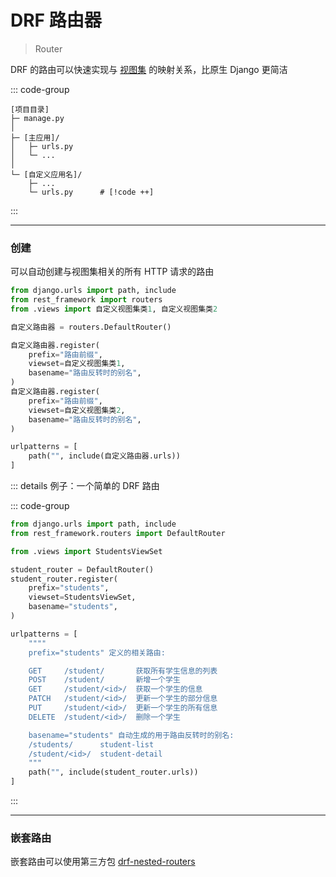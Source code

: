 # DRF 路由器

> Router

DRF 的路由可以快速实现与 [视图集](#视图集) 的映射关系，比原生 Django 更简洁

::: code-group

```[目录结构]
[项目目录]
├─ manage.py
│
├─ [主应用]/
│   ├─ urls.py
│   └─ ...
│
└─ [自定义应用名]/
    ├─ ...
    └─ urls.py      # [!code ++]
```

:::

---

### 创建

可以自动创建与视图集相关的所有 HTTP 请求的路由

```py
from django.urls import path, include
from rest_framework import routers
from .views import 自定义视图集类1, 自定义视图集类2

自定义路由器 = routers.DefaultRouter()

自定义路由器.register(
    prefix="路由前缀",
    viewset=自定义视图集类1,
    basename="路由反转时的别名",
)
自定义路由器.register(
    prefix="路由前缀",
    viewset=自定义视图集类2,
    basename="路由反转时的别名",
)

urlpatterns = [
    path("", include(自定义路由器.urls))
]
```

::: details 例子：一个简单的 DRF 路由

::: code-group

```py [urls.py]
from django.urls import path, include
from rest_framework.routers import DefaultRouter

from .views import StudentsViewSet

student_router = DefaultRouter()
student_router.register(
    prefix="students",
    viewset=StudentsViewSet,
    basename="students",
)

urlpatterns = [
    """"
    prefix="students" 定义的相关路由:

    GET     /student/       获取所有学生信息的列表
    POST    /student/       新增一个学生
    GET     /student/<id>/  获取一个学生的信息
    PATCH   /student/<id>/  更新一个学生的部分信息
    PUT     /student/<id>/  更新一个学生的所有信息
    DELETE  /student/<id>/  删除一个学生

    basename="students" 自动生成的用于路由反转时的别名:
    /students/      student-list
    /student/<id>/  student-detail
    """
    path("", include(student_router.urls))
]
```

:::

---

### 嵌套路由

嵌套路由可以使用第三方包 [drf-nested-routers](https://github.com/alanjds/drf-nested-routers)
